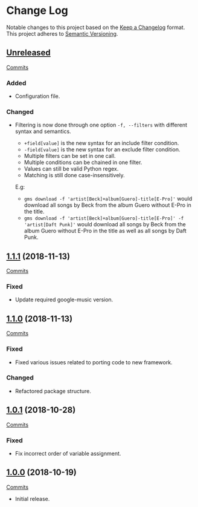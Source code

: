 # Change Log

Notable changes to this project based on the [Keep a Changelog](https://keepachangelog.com) format.
This project adheres to [Semantic Versioning](https://semver.org).


## [Unreleased](https://github.com/thebigmunch/google-music-scripts/tree/master)

[Commits](https://github.com/thebigmunch/google-music-scripts/compare/1.1.1...master)

### Added

* Configuration file.
### Changed

* Filtering is now done through one option ``-f, --filters`` with different syntax and semantics.
	* ``+field[value]`` is the new syntax for an include filter condition.
	* ``-field[value]`` is the new syntax for an exclude filter condition.
	* Multiple filters can be set in one call. 
	* Multiple conditions can be chained in one filter.
	* Values can still be valid Python regex.
	* Matching is still done case-insensitively.

  E.g:
	* ``gms download -f 'artist[Beck]+album[Guero]-title[E-Pro]'``
	  would download all songs by Beck from the album Guero without E-Pro in the title.
	* ``gms download -f 'artist[Beck]+album[Guero]-title[E-Pro]' -f 'artist[Daft Punk]'``
	  would download all songs by Beck from the album Guero without E-Pro in the title
	  as well as all songs by Daft Punk.



## [1.1.1](https://github.com/thebigmunch/google-music-scripts/releases/tag/1.1.1) (2018-11-13)

[Commits](https://github.com/thebigmunch/google-music-scripts/compare/1.1.0...1.1.1)

### Fixed

* Update required google-music version.


## [1.1.0](https://github.com/thebigmunch/google-music-scripts/releases/tag/1.1.0) (2018-11-13)

[Commits](https://github.com/thebigmunch/google-music-scripts/compare/1.0.1...1.1.0)

### Fixed

* Fixed various issues related to porting code to new framework.

### Changed

* Refactored package structure.


## [1.0.1](https://github.com/thebigmunch/google-music-scripts/releases/tag/1.0.1) (2018-10-28)

[Commits](https://github.com/thebigmunch/google-music-scripts/compare/1.0.0...1.0.1)

### Fixed

* Fix incorrect order of variable assignment.


## [1.0.0](https://github.com/thebigmunch/google-music-scripts/releases/tag/1.0.0) (2018-10-19)

[Commits](https://github.com/thebigmunch/google-music-scripts/commit/e14718c875434922b451d0598da021c6617afdb0)

* Initial release.
